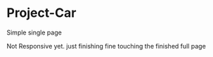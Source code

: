 # Project-Car
Simple single page

Not Responsive yet. just finishing fine touching the finished full page
